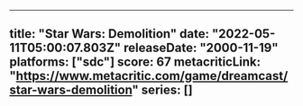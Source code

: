 
---
title: "Star Wars: Demolition"
date: "2022-05-11T05:00:07.803Z"
releaseDate: "2000-11-19"
platforms: ["sdc"]
score: 67
metacriticLink: "https://www.metacritic.com/game/dreamcast/star-wars-demolition"
series: []
---
